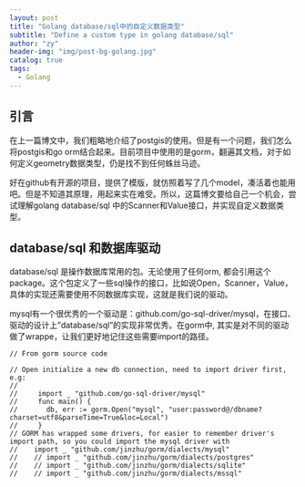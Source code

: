 ```yaml
---
layout: post
title: "Golang database/sql中的自定义数据类型"
subtitle: "Define a custom type in golang database/sql"
author: "zy"
header-img: "img/post-bg-golang.jpg"
catalog: true
tags:
  - Golang
---
```


## 引言

在上一篇博文中，我们粗略地介绍了postgis的使用。但是有一个问题，我们怎么将postgis和go orm结合起来。目前项目中使用的是gorm，翻遍其文档，对于如何定义geometry数据类型，仍是找不到任何蛛丝马迹。

好在github有开源的项目，提供了模版，就仿照着写了几个model，凑活着也能用吧。但是不知道其原理，用起来实在难受。所以，这篇博文要给自己一个机会，尝试理解golang database/sql 中的Scanner和Value接口，并实现自定义数据类型。

## database/sql 和数据库驱动

database/sql 是操作数据库常用的包。无论使用了任何orm, 都会引用这个package。这个包定义了一些sql操作的接口，比如说Open，Scanner，Value，具体的实现还需要使用不同数据库实现，这就是我们说的驱动。

mysql有一个很优秀的一个驱动是：github.com/go-sql-driver/mysql，在接口、驱动的设计上”database/sql”的实现非常优秀。在gorm中, 其实是对不同的驱动做了wrappe，让我们更好地记住这些需要import的路径。

```
// From gorm source code

// Open initialize a new db connection, need to import driver first, e.g:
//
//     import _ "github.com/go-sql-driver/mysql"
//     func main() {
//       db, err := gorm.Open("mysql", "user:password@/dbname?charset=utf8&parseTime=True&loc=Local")
//     }
// GORM has wrapped some drivers, for easier to remember driver's import path, so you could import the mysql driver with
//    import _ "github.com/jinzhu/gorm/dialects/mysql"
//    // import _ "github.com/jinzhu/gorm/dialects/postgres"
//    // import _ "github.com/jinzhu/gorm/dialects/sqlite"
//    // import _ "github.com/jinzhu/gorm/dialects/mssql"
```

## 




